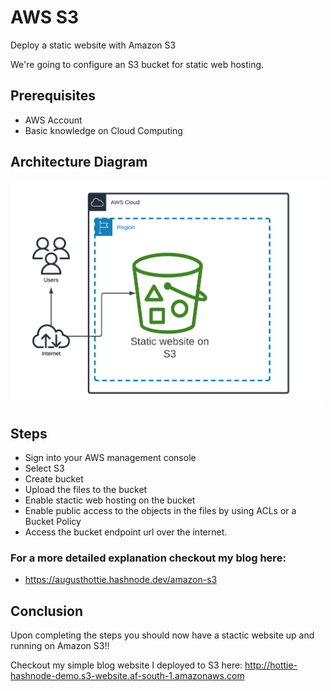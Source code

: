 # AWS S3 
Deploy a static website with Amazon S3

We're going to configure an S3 bucket for static web hosting.

## Prerequisites 
* AWS Account 
* Basic knowledge on Cloud Computing

## Architecture Diagram

<img src ='https://github.com/AugustHottie/AWS-S3/blob/main/Cloud%20Architecture%20-Stackies.png' width = 500px>

## Steps
* Sign into your AWS management console
* Select S3
* Create bucket 
* Upload the files to the bucket
* Enable stactic web hosting on the bucket
* Enable public access to the objects in the files by using ACLs or a Bucket Policy
* Access the bucket endpoint url over the internet. 

### For a more detailed explanation checkout my blog here: 
* https://augusthottie.hashnode.dev/amazon-s3

## Conclusion 
Upon completing the steps you should now have a stactic website up and running on Amazon S3!!

Checkout my simple blog website I deployed to S3 here: http://hottie-hashnode-demo.s3-website.af-south-1.amazonaws.com
